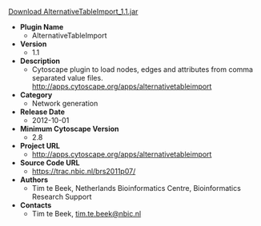 <a href="AlternativeTableImport_1.1.jar">Download AlternativeTableImport_1.1.jar</a>

* __Plugin Name__
  * AlternativeTableImport
* __Version__
  * 1.1
* __Description__
  * Cytoscape plugin to load nodes, edges and attributes from comma separated value files. http://apps.cytoscape.org/apps/alternativetableimport
* __Category__
  * Network generation
* __Release Date__
  * 2012-10-01
* __Minimum Cytoscape Version__
  * 2.8
* __Project URL__
  * http://apps.cytoscape.org/apps/alternativetableimport
* __Source Code URL__
  * https://trac.nbic.nl/brs2011p07/
* __Authors__
  * Tim te Beek, Netherlands Bioinformatics Centre, Bioinformatics Research Support
* __Contacts__
  * Tim te Beek, tim.te.beek@nbic.nl
